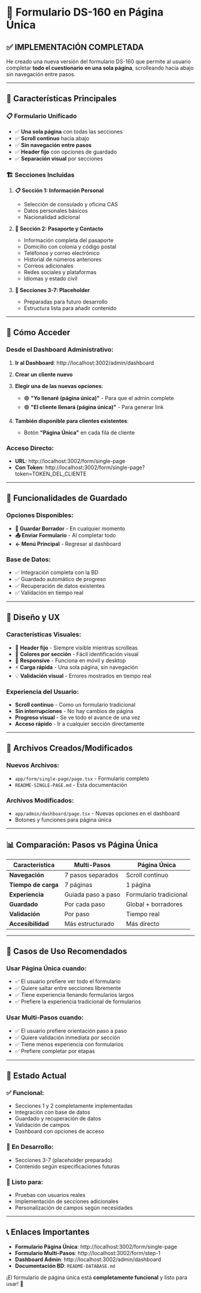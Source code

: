 # 📄 Formulario DS-160 en Página Única

## ✅ **IMPLEMENTACIÓN COMPLETADA**

He creado una nueva versión del formulario DS-160 que permite al usuario completar **todo el cuestionario en una sola página**, scrolleando hacia abajo sin navegación entre pasos.

---

## 🎯 **Características Principales**

### **📋 Formulario Unificado**
- ✅ **Una sola página** con todas las secciones
- ✅ **Scroll continuo** hacia abajo
- ✅ **Sin navegación entre pasos**
- ✅ **Header fijo** con opciones de guardado
- ✅ **Separación visual** por secciones

### **🏗️ Secciones Incluidas**

1. **📋 Sección 1: Información Personal**
   - Selección de consulado y oficina CAS
   - Datos personales básicos
   - Nacionalidad adicional

2. **🛂 Sección 2: Pasaporte y Contacto**  
   - Información completa del pasaporte
   - Domicilio con colonia y código postal
   - Teléfonos y correo electrónico
   - Historial de números anteriores
   - Correos adicionales
   - Redes sociales y plataformas
   - Idiomas y estado civil

3. **📝 Secciones 3-7: Placeholder**
   - Preparadas para futuro desarrollo
   - Estructura lista para añadir contenido

---

## 🚀 **Cómo Acceder**

### **Desde el Dashboard Administrativo:**

1. **Ir al Dashboard**: http://localhost:3002/admin/dashboard
2. **Crear un cliente nuevo**
3. **Elegir una de las nuevas opciones**:
   - 🟣 **"Yo llenaré (página única)"** - Para que el admin complete
   - 🟢 **"El cliente llenará (página única)"** - Para generar link

4. **También disponible para clientes existentes**:
   - Botón **"Página Única"** en cada fila de cliente

### **Acceso Directo:**
- **URL**: http://localhost:3002/form/single-page
- **Con Token**: http://localhost:3002/form/single-page?token=TOKEN_DEL_CLIENTE

---

## 💾 **Funcionalidades de Guardado**

### **Opciones Disponibles:**
- **💾 Guardar Borrador** - En cualquier momento
- **📤 Enviar Formulario** - Al completar todo
- **← Menú Principal** - Regresar al dashboard

### **Base de Datos:**
- ✅ Integración completa con la BD
- ✅ Guardado automático de progreso
- ✅ Recuperación de datos existentes
- ✅ Validación en tiempo real

---

## 🎨 **Diseño y UX**

### **Características Visuales:**
- 🎯 **Header fijo** - Siempre visible mientras scrolleas
- 🌈 **Colores por sección** - Fácil identificación visual
- 📱 **Responsive** - Funciona en móvil y desktop
- ⚡ **Carga rápida** - Una sola página, sin navegación
- 💡 **Validación visual** - Errores mostrados en tiempo real

### **Experiencia del Usuario:**
- **Scroll continuo** - Como un formulario tradicional
- **Sin interrupciones** - No hay cambios de página
- **Progreso visual** - Se ve todo el avance de una vez
- **Acceso rápido** - Ir a cualquier sección directamente

---

## 🔧 **Archivos Creados/Modificados**

### **Nuevos Archivos:**
- `app/form/single-page/page.tsx` - Formulario completo
- `README-SINGLE-PAGE.md` - Esta documentación

### **Archivos Modificados:**
- `app/admin/dashboard/page.tsx` - Nuevas opciones en el dashboard
- Botones y funciones para página única

---

## 📊 **Comparación: Pasos vs Página Única**

| Característica | Multi-Pasos | Página Única |
|----------------|-------------|--------------|
| **Navegación** | 7 pasos separados | Scroll continuo |
| **Tiempo de carga** | 7 páginas | 1 página |
| **Experiencia** | Guiada paso a paso | Formulario tradicional |
| **Guardado** | Por cada paso | Global + borradores |
| **Validación** | Por paso | Tiempo real |
| **Accesibilidad** | Más estructurado | Más directo |

---

## 🎯 **Casos de Uso Recomendados**

### **Usar Página Única cuando:**
- ✅ El usuario prefiere ver todo el formulario
- ✅ Quiere saltar entre secciones libremente  
- ✅ Tiene experiencia llenando formularios largos
- ✅ Prefiere la experiencia tradicional de formularios

### **Usar Multi-Pasos cuando:**
- ✅ El usuario prefiere orientación paso a paso
- ✅ Quiere validación inmediata por sección
- ✅ Tiene menos experiencia con formularios
- ✅ Prefiere completar por etapas

---

## 🚨 **Estado Actual**

### **✅ Funcional:**
- Secciones 1 y 2 completamente implementadas
- Integración con base de datos
- Guardado y recuperación de datos
- Validación de campos
- Dashboard con opciones de acceso

### **🔄 En Desarrollo:**
- Secciones 3-7 (placeholder preparado)
- Contenido según especificaciones futuras

### **🎯 Listo para:**
- Pruebas con usuarios reales
- Implementación de secciones adicionales
- Personalización de campos según necesidades

---

## 📞 **Enlaces Importantes**

- **Formulario Página Única**: http://localhost:3002/form/single-page
- **Formulario Multi-Pasos**: http://localhost:3002/form/step-1
- **Dashboard Admin**: http://localhost:3002/admin/dashboard
- **Documentación BD**: `README-DATABASE.md`

¡El formulario de página única está **completamente funcional** y listo para usar! 🎉